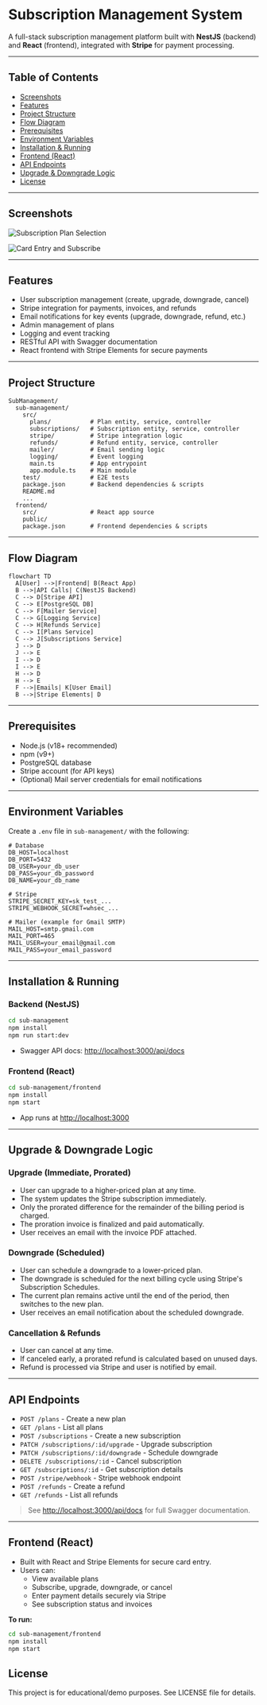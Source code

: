 # Subscription Management System

A full-stack subscription management platform built with **NestJS** (backend) and **React** (frontend), integrated with **Stripe** for payment processing.

---

## Table of Contents

- [Screenshots](#screenshots)
- [Features](#features)
- [Project Structure](#project-structure)
- [Flow Diagram](#flow-diagram)
- [Prerequisites](#prerequisites)
- [Environment Variables](#environment-variables)
- [Installation & Running](#installation--running)
- [Frontend (React)](#frontend-react)
- [API Endpoints](#api-endpoints)
- [Upgrade & Downgrade Logic](#upgrade--downgrade-logic)
- [License](#license)

---

## Screenshots

![Subscription Plan Selection](<img width="512" height="560" alt="Screenshot from 2025-07-15 14-37-02" src="https://github.com/user-attachments/assets/8acb0b71-13c0-4210-ad9a-39f988b29d4a" />
)

![Card Entry and Subscribe](<img width="512" height="560" alt="Screenshot from 2025-07-15 14-36-46" src="https://github.com/user-attachments/assets/fee4b325-2c7e-4d42-94c1-3e6edf3803e4" />
)

---

## Features

- User subscription management (create, upgrade, downgrade, cancel)
- Stripe integration for payments, invoices, and refunds
- Email notifications for key events (upgrade, downgrade, refund, etc.)
- Admin management of plans
- Logging and event tracking
- RESTful API with Swagger documentation
- React frontend with Stripe Elements for secure payments

---

## Project Structure

```
SubManagement/
  sub-management/
    src/
      plans/           # Plan entity, service, controller
      subscriptions/   # Subscription entity, service, controller
      stripe/          # Stripe integration logic
      refunds/         # Refund entity, service, controller
      mailer/          # Email sending logic
      logging/         # Event logging
      main.ts          # App entrypoint
      app.module.ts    # Main module
    test/              # E2E tests
    package.json       # Backend dependencies & scripts
    README.md
    ...
  frontend/
    src/               # React app source
    public/
    package.json       # Frontend dependencies & scripts
```

---

## Flow Diagram

```mermaid
flowchart TD
  A[User] -->|Frontend| B(React App)
  B -->|API Calls| C(NestJS Backend)
  C --> D[Stripe API]
  C --> E[PostgreSQL DB]
  C --> F[Mailer Service]
  C --> G[Logging Service]
  C --> H[Refunds Service]
  C --> I[Plans Service]
  C --> J[Subscriptions Service]
  J --> D
  J --> E
  I --> D
  I --> E
  H --> D
  H --> E
  F -->|Emails| K[User Email]
  B -->|Stripe Elements| D
```

---

## Prerequisites

- Node.js (v18+ recommended)
- npm (v9+)
- PostgreSQL database
- Stripe account (for API keys)
- (Optional) Mail server credentials for email notifications

---

## Environment Variables

Create a `.env` file in `sub-management/` with the following:

```
# Database
DB_HOST=localhost
DB_PORT=5432
DB_USER=your_db_user
DB_PASS=your_db_password
DB_NAME=your_db_name

# Stripe
STRIPE_SECRET_KEY=sk_test_...
STRIPE_WEBHOOK_SECRET=whsec_...

# Mailer (example for Gmail SMTP)
MAIL_HOST=smtp.gmail.com
MAIL_PORT=465
MAIL_USER=your_email@gmail.com
MAIL_PASS=your_email_password
```

---

## Installation & Running

### Backend (NestJS)

```bash
cd sub-management
npm install
npm run start:dev
```

- Swagger API docs: [http://localhost:3000/api/docs](http://localhost:3000/api/docs)

### Frontend (React)

```bash
cd sub-management/frontend
npm install
npm start
```

- App runs at [http://localhost:3000](http://localhost:3000)

---

## Upgrade & Downgrade Logic

### Upgrade (Immediate, Prorated)

- User can upgrade to a higher-priced plan at any time.
- The system updates the Stripe subscription immediately.
- Only the prorated difference for the remainder of the billing period is charged.
- The proration invoice is finalized and paid automatically.
- User receives an email with the invoice PDF attached.

### Downgrade (Scheduled)

- User can schedule a downgrade to a lower-priced plan.
- The downgrade is scheduled for the next billing cycle using Stripe's Subscription Schedules.
- The current plan remains active until the end of the period, then switches to the new plan.
- User receives an email notification about the scheduled downgrade.

### Cancellation & Refunds

- User can cancel at any time.
- If canceled early, a prorated refund is calculated based on unused days.
- Refund is processed via Stripe and user is notified by email.

---

## API Endpoints

- `POST /plans` - Create a new plan
- `GET /plans` - List all plans
- `POST /subscriptions` - Create a new subscription
- `PATCH /subscriptions/:id/upgrade` - Upgrade subscription
- `PATCH /subscriptions/:id/downgrade` - Schedule downgrade
- `DELETE /subscriptions/:id` - Cancel subscription
- `GET /subscriptions/:id` - Get subscription details
- `POST /stripe/webhook` - Stripe webhook endpoint
- `POST /refunds` - Create a refund
- `GET /refunds` - List all refunds

> See [http://localhost:3000/api/docs](http://localhost:3000/api/docs) for full Swagger documentation.

---

## Frontend (React)

- Built with React and Stripe Elements for secure card entry.
- Users can:
  - View available plans
  - Subscribe, upgrade, downgrade, or cancel
  - Enter payment details securely via Stripe
  - See subscription status and invoices

**To run:**

```bash
cd sub-management/frontend
npm install
npm start
```

## License

This project is for educational/demo purposes. See LICENSE file for details.
